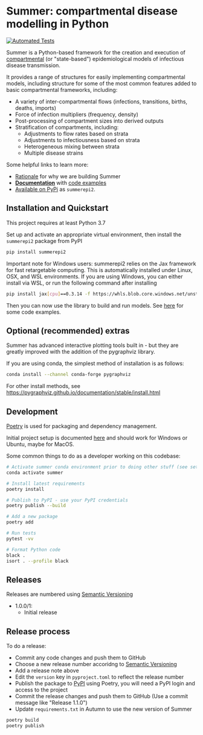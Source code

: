 # Summer: compartmental disease modelling in Python

[![Automated Tests](https://github.com/monash-emu/summer2/actions/workflows/tests.yml/badge.svg)](https://github.com/monash-emu/summer2/actions/workflows/tests.yml)

Summer is a Python-based framework for the creation and execution of [compartmental](https://en.wikipedia.org/wiki/Compartmental_models_in_epidemiology) (or "state-based") epidemiological models of infectious disease transmission.

It provides a range of structures for easily implementing compartmental models, including structure for some of the most common features added to basic compartmental frameworks, including:

- A variety of inter-compartmental flows (infections, transitions, births, deaths, imports)
- Force of infection multipliers (frequency, density)
- Post-processing of compartment sizes into derived outputs
- Stratification of compartments, including:
  - Adjustments to flow rates based on strata
  - Adjustments to infectiousness based on strata
  - Heterogeneous mixing between strata
  - Multiple disease strains

Some helpful links to learn more:

- [Rationale](http://summerepi.com/rationale.html) for why we are building Summer
- **[Documentation](http://summerepi.com/)** with [code examples](http://summerepi.com/examples)
- [Available on PyPi](https://pypi.org/project/summerepi2/) as `summerepi2`.

## Installation and Quickstart

This project requires at least Python 3.7

Set up and activate an appropriate virtual environment, then install the `summerepi2` package from PyPI

```bash
pip install summerepi2
```

Important note for Windows users:
summerepi2 relies on the Jax framework for fast retargetable computing.  This is automatically
installed under Linux, OSX, and WSL environments.  If you are using Windows, you can either install
via WSL, or run the following command after installing

```bash
pip install jax[cpu]==0.3.14 -f https://whls.blob.core.windows.net/unstable/index.html
```

Then you can now use the library to build and run models. See [here](http://summerepi.com/examples) for some code examples.

## Optional (recommended) extras

Summer has advanced interactive plotting tools built in - but they are greatly improved with the
addition of the pygraphviz library.

If you are using conda, the simplest method of installation is as follows:

```bash
conda install --channel conda-forge pygraphviz
```

For other install methods, see
https://pygraphviz.github.io/documentation/stable/install.html

## Development

[Poetry](https://python-poetry.org/) is used for packaging and dependency management.

Initial project setup is documented [here](./docs/dev-setup.md) and should work for Windows or Ubuntu, maybe for MacOS.

Some common things to do as a developer working on this codebase:

```bash
# Activate summer conda environment prior to doing other stuff (see setup docs)
conda activate summer

# Install latest requirements
poetry install

# Publish to PyPI - use your PyPI credentials
poetry publish --build

# Add a new package
poetry add

# Run tests
pytest -vv

# Format Python code
black .
isort . --profile black
```

## Releases

Releases are numbered using [Semantic Versioning](https://semver.org/)

- 1.0.0/1:
  - Initial release

## Release process

To do a release:

- Commit any code changes and push them to GitHub
- Choose a new release number accoridng to [Semantic Versioning](https://semver.org/)
- Add a release note above
- Edit the `version` key in `pyproject.toml` to reflect the release number
- Publish the package to [PyPI](https://pypi.org/project/summerepi/) using Poetry, you will need a PyPI login and access to the project
- Commit the release changes and push them to GitHub (Use a commit message like "Release 1.1.0")
- Update `requirements.txt` in Autumn to use the new version of Summer

```bash
poetry build
poetry publish
```
